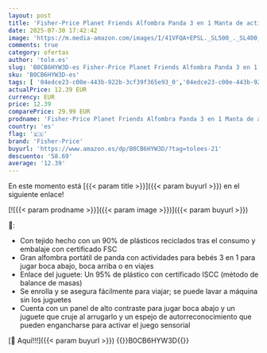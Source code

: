 ```yaml
---
layout: post
title: 'Fisher-Price Planet Friends Alfombra Panda 3 en 1 Manta de actividades  recién nacido  fabricado con un 90% de plástico reciclado y embalaje certificado FSC   HKD65 '
date: 2025-07-30 17:42:42
image: 'https://m.media-amazon.com/images/I/41VFQA+EPSL._SL500_._SL400_.jpg'
comments: true
category: ofertas
author: 'tole.es'
slug: 'B0CB6HYW3D-es Fisher-Price Planet Friends Alfombra Panda 3 en 1 Manta de...'
sku: 'B0CB6HYW3D-es'
tags: [ '04edce23-c00e-443b-922b-3cf39f365e93_0','04edce23-c00e-443b-922b-3cf39f365e93_2701','04edce23-c00e-443b-922b-3cf39f365e93_5501','Actividad y entretenimiento','Alfombras de juego y gimnasios','Arborist Merchandising Root','Bebé','Bebé Outlet','Dormitorio del bebé','Self Service','Special Features Stores','fisher-price','nacido','recién','🇪🇸', ]
actualPrice: 12.39 EUR
currency: EUR
price: 12.39
comparePrice: 29.99 EUR
prodname: 'Fisher-Price Planet Friends Alfombra Panda 3 en 1 Manta de actividades  recién nacido  fabricado con un 90% de plástico reciclado y embalaje certificado FSC   HKD65 '
country: 'es'
flag: '🇪🇸'
brand: 'Fisher-Price'
buyurl: 'https://www.amazon.es/dp/B0CB6HYW3D/?tag=tolees-21'
descuento: '58.69'
average: '12.39'
---
```


En este momento está [{{< param title >}}]({{< param buyurl >}}) en el siguiente enlace!

[![{{< param prodname >}}]({{< param image >}})]({{< param buyurl >}})

🔎:

- Con tejido hecho con un 90% de plásticos reciclados tras el consumo y embalaje con certificado FSC
- Gran alfombra portátil de panda con actividades para bebés 3 en 1 para jugar boca abajo, boca arriba o en viajes
- Enlace del juguete: Un 95% de plástico con certificado ISCC (método de balance de masas)
- Se enrolla y se asegura fácilmente para viajar; se puede lavar a máquina sin los juguetes
- Cuenta con un panel de alto contraste para jugar boca abajo y un juguete que cruje al arrugarlo y un espejo de autorreconocimiento que pueden engancharse para activar el juego sensorial

[🛒 Aquí!!!]({{< param buyurl >}})
{{<world>}}B0CB6HYW3D{{</world>}}
